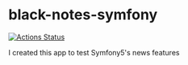 # black-notes-symfony
[![Actions Status](https://github.com/{owner}/{repo}/workflows/{workflow_name}/badge.svg)](https://github.com/{owner}/{repo}/actions)

I created this app to test Symfony5's news features
